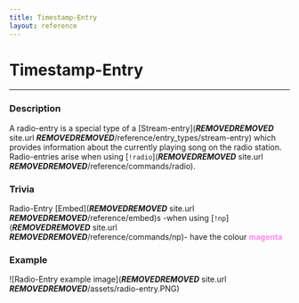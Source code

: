 ```yaml
---
title: Timestamp-Entry
layout: reference
---
```

# Timestamp-Entry
---
### Description
A radio-entry is a special type of a [Stream-entry](***REMOVED******REMOVED*** site.url ***REMOVED******REMOVED***/reference/entry_types/stream-entry) which provides information about the currently playing song on the radio station. Radio-entries arise when using [`!radio`](***REMOVED******REMOVED*** site.url ***REMOVED******REMOVED***/reference/commands/radio).
### Trivia
Radio-Entry [Embed](***REMOVED******REMOVED*** site.url ***REMOVED******REMOVED***/reference/embed)s -when using [`!np`](***REMOVED******REMOVED*** site.url ***REMOVED******REMOVED***/reference/commands/np)- have the colour **<span style="color:#FF88F0">magenta</span>**
### Example
![Radio-Entry example image](***REMOVED******REMOVED*** site.url ***REMOVED******REMOVED***/assets/radio-entry.PNG)
